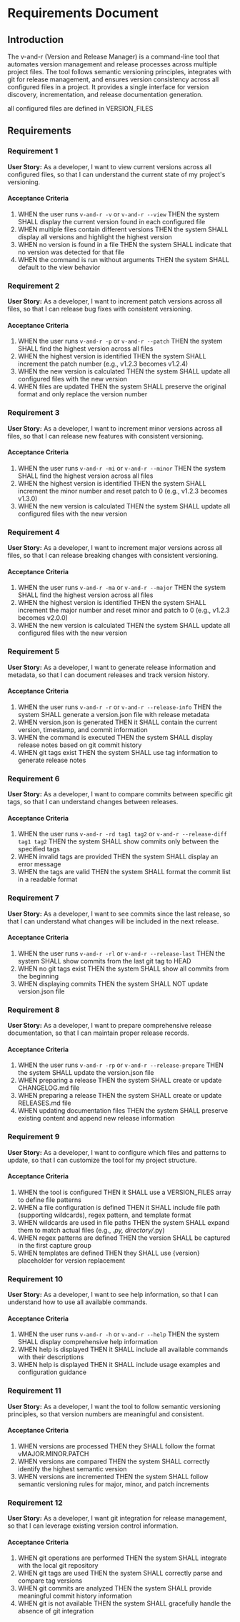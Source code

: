 # Requirements Document

## Introduction

The v-and-r (Version and Release Manager) is a command-line tool that automates version management and release processes across multiple project files. The tool follows semantic versioning principles, integrates with git for release management, and ensures version consistency across all configured files in a project. It provides a single interface for version discovery, incrementation, and release documentation generation.

all configured files are defined in VERSION_FILES 

## Requirements

### Requirement 1

**User Story:** As a developer, I want to view current versions across all configured files, so that I can understand the current state of my project's versioning.

#### Acceptance Criteria

1. WHEN the user runs `v-and-r -v` or `v-and-r --view` THEN the system SHALL display the current version found in each configured file
2. WHEN multiple files contain different versions THEN the system SHALL display all versions and highlight the highest version
3. WHEN no version is found in a file THEN the system SHALL indicate that no version was detected for that file
4. WHEN the command is run without arguments THEN the system SHALL default to the view behavior

### Requirement 2

**User Story:** As a developer, I want to increment patch versions across all files, so that I can release bug fixes with consistent versioning.

#### Acceptance Criteria

1. WHEN the user runs `v-and-r -p` or `v-and-r --patch` THEN the system SHALL find the highest version across all files
2. WHEN the highest version is identified THEN the system SHALL increment the patch number (e.g., v1.2.3 becomes v1.2.4)
3. WHEN the new version is calculated THEN the system SHALL update all configured files with the new version
4. WHEN files are updated THEN the system SHALL preserve the original format and only replace the version number

### Requirement 3

**User Story:** As a developer, I want to increment minor versions across all files, so that I can release new features with consistent versioning.

#### Acceptance Criteria

1. WHEN the user runs `v-and-r -mi` or `v-and-r --minor` THEN the system SHALL find the highest version across all files
2. WHEN the highest version is identified THEN the system SHALL increment the minor number and reset patch to 0 (e.g., v1.2.3 becomes v1.3.0)
3. WHEN the new version is calculated THEN the system SHALL update all configured files with the new version

### Requirement 4

**User Story:** As a developer, I want to increment major versions across all files, so that I can release breaking changes with consistent versioning.

#### Acceptance Criteria

1. WHEN the user runs `v-and-r -ma` or `v-and-r --major` THEN the system SHALL find the highest version across all files
2. WHEN the highest version is identified THEN the system SHALL increment the major number and reset minor and patch to 0 (e.g., v1.2.3 becomes v2.0.0)
3. WHEN the new version is calculated THEN the system SHALL update all configured files with the new version

### Requirement 5

**User Story:** As a developer, I want to generate release information and metadata, so that I can document releases and track version history.

#### Acceptance Criteria

1. WHEN the user runs `v-and-r -r` or `v-and-r --release-info` THEN the system SHALL generate a version.json file with release metadata
2. WHEN version.json is generated THEN it SHALL contain the current version, timestamp, and commit information
3. WHEN the command is executed THEN the system SHALL display release notes based on git commit history
4. WHEN git tags exist THEN the system SHALL use tag information to generate release notes

### Requirement 6

**User Story:** As a developer, I want to compare commits between specific git tags, so that I can understand changes between releases.

#### Acceptance Criteria

1. WHEN the user runs `v-and-r -rd tag1 tag2` or `v-and-r --release-diff tag1 tag2` THEN the system SHALL show commits only between the specified tags
2. WHEN invalid tags are provided THEN the system SHALL display an error message
3. WHEN the tags are valid THEN the system SHALL format the commit list in a readable format

### Requirement 7

**User Story:** As a developer, I want to see commits since the last release, so that I can understand what changes will be included in the next release.

#### Acceptance Criteria

1. WHEN the user runs `v-and-r -rl` or `v-and-r --release-last` THEN the system SHALL show commits from the last git tag to HEAD
2. WHEN no git tags exist THEN the system SHALL show all commits from the beginning
3. WHEN displaying commits THEN the system SHALL NOT update version.json file

### Requirement 8

**User Story:** As a developer, I want to prepare comprehensive release documentation, so that I can maintain proper release records.

#### Acceptance Criteria

1. WHEN the user runs `v-and-r -rp` or `v-and-r --release-prepare` THEN the system SHALL update the version.json file
2. WHEN preparing a release THEN the system SHALL create or update CHANGELOG.md file
3. WHEN preparing a release THEN the system SHALL create or update RELEASES.md file
4. WHEN updating documentation files THEN the system SHALL preserve existing content and append new release information

### Requirement 9

**User Story:** As a developer, I want to configure which files and patterns to update, so that I can customize the tool for my project structure.

#### Acceptance Criteria

1. WHEN the tool is configured THEN it SHALL use a VERSION_FILES array to define file patterns
2. WHEN a file configuration is defined THEN it SHALL include file path (supporting wildcards), regex pattern, and template format
3. WHEN wildcards are used in file paths THEN the system SHALL expand them to match actual files (e.g., *.py, directory/*.py)
4. WHEN regex patterns are defined THEN the version SHALL be captured in the first capture group
5. WHEN templates are defined THEN they SHALL use {version} placeholder for version replacement

### Requirement 10

**User Story:** As a developer, I want to see help information, so that I can understand how to use all available commands.

#### Acceptance Criteria

1. WHEN the user runs `v-and-r -h` or `v-and-r --help` THEN the system SHALL display comprehensive help information
2. WHEN help is displayed THEN it SHALL include all available commands with their descriptions
3. WHEN help is displayed THEN it SHALL include usage examples and configuration guidance

### Requirement 11

**User Story:** As a developer, I want the tool to follow semantic versioning principles, so that version numbers are meaningful and consistent.

#### Acceptance Criteria

1. WHEN versions are processed THEN they SHALL follow the format vMAJOR.MINOR.PATCH
2. WHEN versions are compared THEN the system SHALL correctly identify the highest semantic version
3. WHEN versions are incremented THEN the system SHALL follow semantic versioning rules for major, minor, and patch increments

### Requirement 12

**User Story:** As a developer, I want git integration for release management, so that I can leverage existing version control information.

#### Acceptance Criteria

1. WHEN git operations are performed THEN the system SHALL integrate with the local git repository
2. WHEN git tags are used THEN the system SHALL correctly parse and compare tag versions
3. WHEN git commits are analyzed THEN the system SHALL provide meaningful commit history information
4. WHEN git is not available THEN the system SHALL gracefully handle the absence of git integration